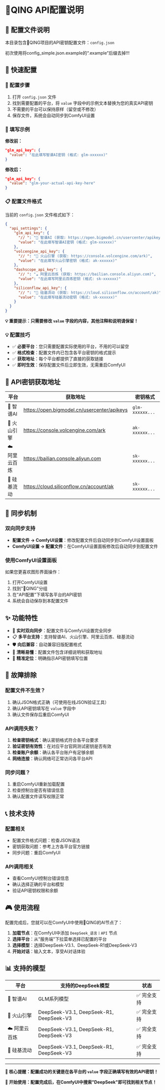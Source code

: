 # 🎨QING API配置说明

## 📍 配置文件说明

本目录包含🎨QING项目的API密钥配置文件：`config.json`

初次使用将config_simple.json.example的“.example”后缀去掉!!!

## 🚀 快速配置

### 📝 配置步骤
1. 打开 `config.json` 文件
2. 找到需要配置的平台，将 `value` 字段中的示例文本替换为您的真实API密钥
3. 不需要的平台可以保持原样（留空或不修改）
4. 保存文件，系统会自动同步到ComfyUI设置

### 🎯 填写示例
**修改前：**
```json
"glm_api_key": {
  "value": "在此填写智谱AI密钥 (格式: glm-xxxxxx)"
}
```

**修改后：**
```json
"glm_api_key": {
  "value": "glm-your-actual-api-key-here"
}
```

### 📋 配置文件格式
当前的 `config.json` 文件格式如下：
```json
{
  "api_settings": {
    "glm_api_key": {
      "// ": "🤖 智谱AI (获取: https://open.bigmodel.cn/usercenter/apikeys)",
      "value": "在此填写智谱AI密钥 (格式: glm-xxxxxx)"
    },
    "volcengine_api_key": {
      "// ": "🌋 火山引擎 (获取: https://console.volcengine.com/ark)",
      "value": "在此填写火山引擎密钥 (格式: ak-xxxxxx)"
    },
    "dashscope_api_key": {
      "// ": "☁️ 阿里云百炼 (获取: https://bailian.console.aliyun.com)",
      "value": "在此填写阿里云百炼密钥 (格式: sk-xxxxxx)"
    },
    "siliconflow_api_key": {
      "// ": "💎 硅基流动 (获取: https://cloud.siliconflow.cn/account/ak)",
      "value": "在此填写硅基流动密钥 (格式: sk-xxxxxx)"
    }
  }
}
```

**💡 重要提示：只需要修改 `value` 字段的内容，其他注释和说明请保留！**

### 💡 配置技巧
- ✅ **必要平台**：您只需要配置实际使用的平台，不用的可以留空
- ✅ **格式检查**：配置文件内已包含各平台密钥的格式提示
- ✅ **获取地址**：每个平台都提供了直接的获取链接
- ✅ **即时生效**：保存配置文件后立即生效，无需重启ComfyUI

## 🔑 API密钥获取地址

| 平台 | 获取地址 | 密钥格式 |
|------|----------|----------|
| 🤖 智谱AI | https://open.bigmodel.cn/usercenter/apikeys | `glm-xxxxxx...` |
| 🌋 火山引擎 | https://console.volcengine.com/ark | `ak-xxxxxx...` |
| ☁️ 阿里云百炼 | https://bailian.console.aliyun.com | `sk-xxxxxx...` |
| 💎 硅基流动 | https://cloud.siliconflow.cn/account/ak | `sk-xxxxxx...` |

## 🔄 同步机制

### 双向同步支持
- **配置文件 → ComfyUI设置**：修改配置文件后自动同步到ComfyUI设置面板
- **ComfyUI设置 → 配置文件**：在ComfyUI设置面板修改后自动同步到配置文件

### 使用ComfyUI设置面板
如果您更喜欢图形界面操作：
1. 打开ComfyUI设置
2. 找到"🎨QING"分组
3. 在"API配置"下填写各平台的API密钥
4. 系统会自动保存到本配置文件

## ✨ 功能特性

- 🔄 **实时双向同步**：配置文件与ComfyUI设置完全同步
- 📋 **多平台支持**：支持智谱AI、火山引擎、阿里云百炼、硅基流动
- 🛡️ **向后兼容**：自动兼容旧版配置格式
- 📖 **清晰易懂**：配置文件包含详细说明和获取地址
- 🎯 **精准定位**：明确指示API密钥填写位置

## 🔧 故障排除

### 配置文件不生效？
1. 确认JSON格式正确（可使用在线JSON验证工具）
2. 确认API密钥填写在 `value` 字段中
3. 确认文件保存后重启ComfyUI

### API调用失败？
1. **检查密钥格式**：确认密钥格式符合各平台要求
2. **验证密钥有效性**：在对应平台官网测试密钥是否有效
3. **检查账户余额**：确认各平台账户有足够余额
4. **网络连接**：确认网络可正常访问各平台API

### 同步问题？
1. 重启ComfyUI重新加载配置
2. 检查控制台是否有错误信息
3. 确认配置文件读写权限正常

## 📞 技术支持

### 配置相关
- 配置文件格式问题：检查JSON语法
- 密钥获取问题：参考上方各平台官方链接
- 同步问题：重启ComfyUI

### API调用相关
- 查看ComfyUI控制台错误信息
- 确认选择正确的平台和模型
- 验证API密钥权限和余额

## 🎮 使用流程

配置完成后，您就可以在ComfyUI中使用🎨QING的AI节点了：

1. **加载节点**：在ComfyUI中添加 `DeepSeek_语言丨API` 节点
2. **选择平台**：从"服务端"下拉菜单选择已配置的平台
3. **选择模型**：选择DeepSeek-V3.1、DeepSeek-R1或DeepSeek-V3
4. **开始对话**：输入文本，享受AI对话体验

## 📊 支持的模型

| 平台 | 支持的DeepSeek模型 | 状态 |
|------|-------------------|------|
| 🤖 智谱AI | GLM系列模型 | ✅ 完全支持 |
| 🌋 火山引擎 | DeepSeek-V3.1, DeepSeek-R1, DeepSeek-V3 | ✅ 完全支持 |
| ☁️ 阿里云百炼 | DeepSeek-V3.1, DeepSeek-R1, DeepSeek-V3 | ✅ 完全支持 |
| 💎 硅基流动 | DeepSeek-V3.1, DeepSeek-R1, DeepSeek-V3 | ✅ 完全支持 |

---

**🎯 核心提醒：配置成功的关键是在各平台的 `value` 字段正确填写有效的API密钥！**

**🚀 开始使用：配置完成后，在ComfyUI中搜索"DeepSeek"即可找到相关节点！**
